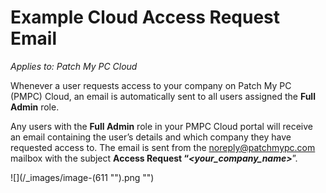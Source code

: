# Example Cloud Access Request Email

_Applies to: Patch My PC Cloud_

Whenever a user requests access to your company on Patch My PC (PMPC) Cloud, an email is automatically sent to all users assigned the **Full Admin** role.

Any users with the **Full Admin** role in your PMPC Cloud portal will receive an email containing the user’s details and which company they have requested access to. The email is sent from the [noreply@patchmypc.com](mailto:noreply@patchmypc.com) mailbox with the subject **Access Request “**_**\<your\_company\_name>**_”.

![](/_images/image-(611 "").png "")

